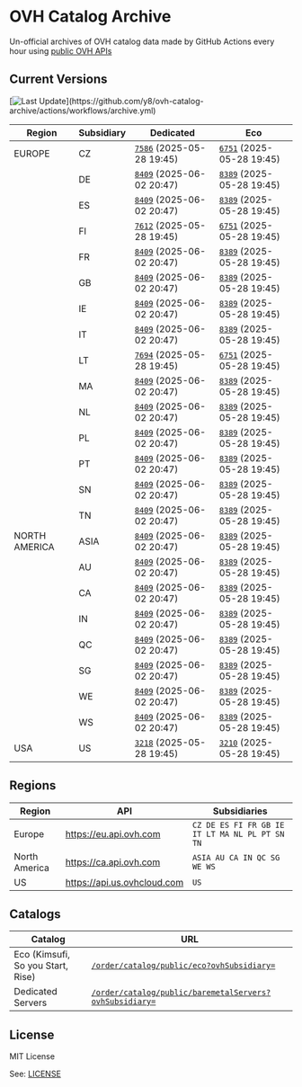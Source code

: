 # OVH Catalog Archive

Un-official archives of OVH catalog data made by GitHub Actions
every hour using [public OVH APIs](https://eu.api.ovh.com/console/?section=%2Forder&branch=v1#get-/order/catalog/public/eco)

## Current Versions

[![Last Update](https://img.shields.io/badge/dynamic/regex?url=https%3A%2F%2Fapi.github.com%2Frepos%2Fy8%2Fovh-catalog-archive%2Factions%2Fworkflows%2F161782612%2Fruns%3Fstatus%3Dcompleted%26per_page%3D1&search=%22run_started_at%22%5Cs*%3A%5Cs*%22(%5Cd%7B4%7D)-(%5Cd%7B2%7D)-(%5Cd%7B2%7D)T(%5Cd%7B2%7D)%3A(%5Cd%7B2%7D)(%3F%3A%3A(%5Cd%7B2%7D))%3F(%3F%3A%5C.%5Cd%2B)%3FZ%3F%22&replace=%241-%242-%243%20%40%20%244%3A%245&style=for-the-badge&label=last%20update&labelColor=%23000e9c&color=%23fff)](https://github.com/y8/ovh-catalog-archive/actions/workflows/archive.yml)

<!-- Do not change part below, it will be automatically replaced by GHA -->

<!-- Start status -->
<!-- generated at Mon Jun  2 20:47:15 UTC 2025 -->
| Region | Subsidiary | Dedicated | Eco |
|--------|------------ | --- | --- |
| EUROPE | CZ | [`7586`](metal/CZ.json) (2025-05-28 19:45) | [`6751`](eco/CZ.json) (2025-05-28 19:45) |
| | DE | [`8409`](metal/DE.json) (2025-06-02 20:47) | [`8389`](eco/DE.json) (2025-05-28 19:45) |
| | ES | [`8409`](metal/ES.json) (2025-06-02 20:47) | [`8389`](eco/ES.json) (2025-05-28 19:45) |
| | FI | [`7612`](metal/FI.json) (2025-05-28 19:45) | [`6751`](eco/FI.json) (2025-05-28 19:45) |
| | FR | [`8409`](metal/FR.json) (2025-06-02 20:47) | [`8389`](eco/FR.json) (2025-05-28 19:45) |
| | GB | [`8409`](metal/GB.json) (2025-06-02 20:47) | [`8389`](eco/GB.json) (2025-05-28 19:45) |
| | IE | [`8409`](metal/IE.json) (2025-06-02 20:47) | [`8389`](eco/IE.json) (2025-05-28 19:45) |
| | IT | [`8409`](metal/IT.json) (2025-06-02 20:47) | [`8389`](eco/IT.json) (2025-05-28 19:45) |
| | LT | [`7694`](metal/LT.json) (2025-05-28 19:45) | [`6751`](eco/LT.json) (2025-05-28 19:45) |
| | MA | [`8409`](metal/MA.json) (2025-06-02 20:47) | [`8389`](eco/MA.json) (2025-05-28 19:45) |
| | NL | [`8409`](metal/NL.json) (2025-06-02 20:47) | [`8389`](eco/NL.json) (2025-05-28 19:45) |
| | PL | [`8409`](metal/PL.json) (2025-06-02 20:47) | [`8389`](eco/PL.json) (2025-05-28 19:45) |
| | PT | [`8409`](metal/PT.json) (2025-06-02 20:47) | [`8389`](eco/PT.json) (2025-05-28 19:45) |
| | SN | [`8409`](metal/SN.json) (2025-06-02 20:47) | [`8389`](eco/SN.json) (2025-05-28 19:45) |
| | TN | [`8409`](metal/TN.json) (2025-06-02 20:47) | [`8389`](eco/TN.json) (2025-05-28 19:45) |
| NORTH AMERICA | ASIA | [`8409`](metal/ASIA.json) (2025-06-02 20:47) | [`8389`](eco/ASIA.json) (2025-05-28 19:45) |
| | AU | [`8409`](metal/AU.json) (2025-06-02 20:47) | [`8389`](eco/AU.json) (2025-05-28 19:45) |
| | CA | [`8409`](metal/CA.json) (2025-06-02 20:47) | [`8389`](eco/CA.json) (2025-05-28 19:45) |
| | IN | [`8409`](metal/IN.json) (2025-06-02 20:47) | [`8389`](eco/IN.json) (2025-05-28 19:45) |
| | QC | [`8409`](metal/QC.json) (2025-06-02 20:47) | [`8389`](eco/QC.json) (2025-05-28 19:45) |
| | SG | [`8409`](metal/SG.json) (2025-06-02 20:47) | [`8389`](eco/SG.json) (2025-05-28 19:45) |
| | WE | [`8409`](metal/WE.json) (2025-06-02 20:47) | [`8389`](eco/WE.json) (2025-05-28 19:45) |
| | WS | [`8409`](metal/WS.json) (2025-06-02 20:47) | [`8389`](eco/WS.json) (2025-05-28 19:45) |
| USA | US | [`3218`](metal/US.json) (2025-05-28 19:45) | [`3210`](eco/US.json) (2025-05-28 19:45) |
<!-- End status -->

## Regions

| Region        | API                           | Subsidiaries                                   |
| ------------- | ----------------------------- | ---------------------------------------------- |
| Europe        | <https://eu.api.ovh.com>      | `CZ DE ES FI FR GB IE IT LT MA NL PL PT SN TN` |
| North America | <https://ca.api.ovh.com>      | `ASIA AU CA IN QC SG WE WS`                    |
| US            | <https://api.us.ovhcloud.com> | `US`                                           |

## Catalogs

| Catalog | URL |
| --------------------------------- | ----------------------------------------------------------------------------------------------------------------------------------------------------------------- |
| Eco (Kimsufi, So you Start, Rise) | [`/order/catalog/public/eco?ovhSubsidiary=`](https://eu.api.ovh.com/console/?section=%2Forder&branch=v1#get-/order/catalog/public/eco)                            |
| Dedicated Servers                 | [`/order/catalog/public/baremetalServers?ovhSubsidiary=`](https://eu.api.ovh.com/console/?section=%2Forder&branch=v1#get-/order/catalog/public/baremetalServers)  |

## License

MIT License

See: [LICENSE](LICENSE.md)
